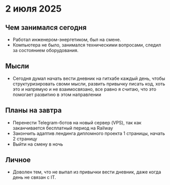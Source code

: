 # 2 июля 2025

## Чем занимался сегодня
- Работал инженером-энергетиком, был на смене.
- Компьютера не было, занимался техническими вопросами, следил за состоянием оборудования.

## Мысли
- Сегодня думал начать вести дневник на гитхабе каждый день, чтобы структуризировать своми мысли, развить привычку писать код, хоть это и напрямую и не взаимосвязано, все равно я считаю, что это помогает развитию в этом направлении

## Планы на завтра
- Перенести Telegram-ботов на новый сервер (VPS), так как заканчивается бесплатный период на Railway
- Закончить адаптив лендинга дипломного проекта 1 страницы, начать 2 страницу
- Выйти на смену в ночь

## Личное
- Доволен тем, что не выпал из привычки вести дневник, даже когда день не связан с IT.



